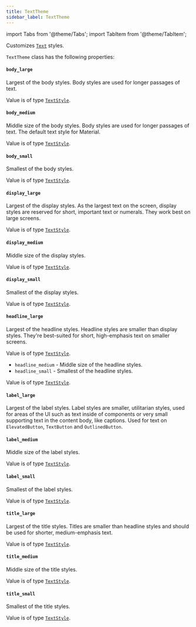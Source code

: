 ```yaml
---
title: TextTheme
sidebar_label: TextTheme
---
```

import Tabs from '@theme/Tabs';
import TabItem from '@theme/TabItem';

Customizes [`Text`](/docs/controls/text) styles.

`TextTheme` class has the following properties:

#### `body_large`

Largest of the body styles. Body styles are used for longer passages of text.

Value is of type [`TextStyle`](/docs/reference/types/textstyle).

#### `body_medium`

Middle size of the body styles. Body styles are used for longer passages of text. The default text style for Material.

Value is of type [`TextStyle`](/docs/reference/types/textstyle).

#### `body_small`

Smallest of the body styles.

Value is of type [`TextStyle`](/docs/reference/types/textstyle).

#### `display_large`

Largest of the display styles. As the largest text on the screen, display styles are reserved for short, important text or numerals. They work best on large screens.

Value is of type [`TextStyle`](/docs/reference/types/textstyle).

#### `display_medium`

Middle size of the display styles.

Value is of type [`TextStyle`](/docs/reference/types/textstyle).

#### `display_small`

Smallest of the display styles.

Value is of type [`TextStyle`](/docs/reference/types/textstyle).

#### `headline_large`

Largest of the headline styles. Headline styles are smaller than display styles. They're best-suited for short, high-emphasis text on smaller screens.

Value is of type [`TextStyle`](/docs/reference/types/textstyle).
* `headline_medium` - Middle size of the headline styles.
* `headline_small` - Smallest of the headline styles.

Value is of type [`TextStyle`](/docs/reference/types/textstyle).

#### `label_large`

Largest of the label styles. Label styles are smaller, utilitarian styles, used for areas of the UI such as text inside of components or very small supporting text in the content body, like captions. Used for text on `ElevatedButton`, `TextButton` and `OutlinedButton`.

#### `label_medium`

Middle size of the label styles.

Value is of type [`TextStyle`](/docs/reference/types/textstyle).

#### `label_small`

Smallest of the label styles.

Value is of type [`TextStyle`](/docs/reference/types/textstyle).

#### `title_large`

Largest of the title styles. Titles are smaller than headline styles and should be used for shorter, medium-emphasis text.

Value is of type [`TextStyle`](/docs/reference/types/textstyle).

#### `title_medium`

Middle size of the title styles.

Value is of type [`TextStyle`](/docs/reference/types/textstyle).

#### `title_small`

Smallest of the title styles.

Value is of type [`TextStyle`](/docs/reference/types/textstyle).